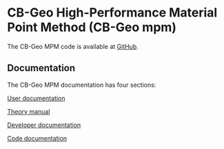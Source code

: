 # CB-Geo High-Performance Material Point Method (CB-Geo mpm)

The CB-Geo MPM code is available at [GitHub](https://github.com/cb-geo/mpm).

## Documentation

The CB-Geo MPM documentation has four sections:

[User documentation](user/about.md)

[Theory manual](theory/about.md)

[Developer documentation](code/overview.md)

[Code documentation](https://cb-geo.github.io/mpm)
